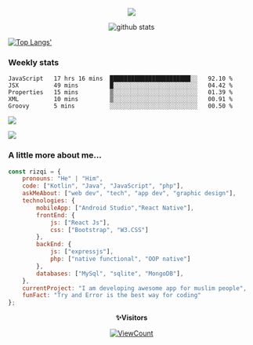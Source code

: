<!--
**muhammad-rizqi/muhammad-rizqi** is a ✨ _special_ ✨ repository because its `README.md` (this file) appears on your GitHub profile.
-->

<div align="center"> 
<img src="https://res.cloudinary.com/muhammad-rizqi/image/upload/v1600739413/Cover_3_xwv1ld.png">

![github stats](https://github-readme-stats.vercel.app/api?username=muhammad-rizqi&show_icons=true)
  
</div>

[![Top Langs'](https://github-readme-stats.vercel.app/api/top-langs/?username=muhammad-rizqi&layout=compact)](https://github.com/muhammad-rizqi) 

### Weekly stats
<!--START_SECTION:waka-->
```text
JavaScript   17 hrs 16 mins  ███████████████████████░░   92.10 % 
JSX          49 mins         █░░░░░░░░░░░░░░░░░░░░░░░░   04.42 % 
Properties   15 mins         ▒░░░░░░░░░░░░░░░░░░░░░░░░   01.39 % 
XML          10 mins         ▒░░░░░░░░░░░░░░░░░░░░░░░░   00.91 % 
Groovy       5 mins          ░░░░░░░░░░░░░░░░░░░░░░░░░   00.50 % 
```
<!--END_SECTION:waka-->

<a href="https://wakatime.com"><img src="https://wakatime.com/share/@5ff8db64-558c-4027-8bd0-2e529198d272/f2fadd89-6c36-4cce-bf87-62f12d95ee15.png" /></a>
    
<a href="https://wakatime.com"><img src="https://wakatime.com/share/@5ff8db64-558c-4027-8bd0-2e529198d272/fc28fc5b-eb44-41d8-881d-1f101cf0b7c0.png" /></a>
### A little more about me...  

```javascript
const rizqi = {
    pronouns: "He" | "Him",
    code: ["Kotlin", "Java", "JavaScript", "php"],
    askMeAbout: ["web dev", "tech", "app dev", "graphic design"],
    technologies: {
        mobileApp: ["Android Studio","React Native"],
        frontEnd: {
            js: ["React Js"],
            css: ["Bootstrap", "W3.CSS"]
        },
        backEnd: {
            js: ["expressjs"],
            php: ["native functional", "OOP native"]
        },
        databases: ["MySql", "sqlite", "MongoDB"],
    },
    currentProject: "I am developing awesome app for muslim people",
    funFact: "Try and Error is the best way for coding"
};
```
<div align="center">
 
 **✨Visitors**<br>
 
[![ViewCount](https://views.whatilearened.today/views/github/muhammad-rizqi/ismlhbb.svg?cache=remove)](#)

</div>
